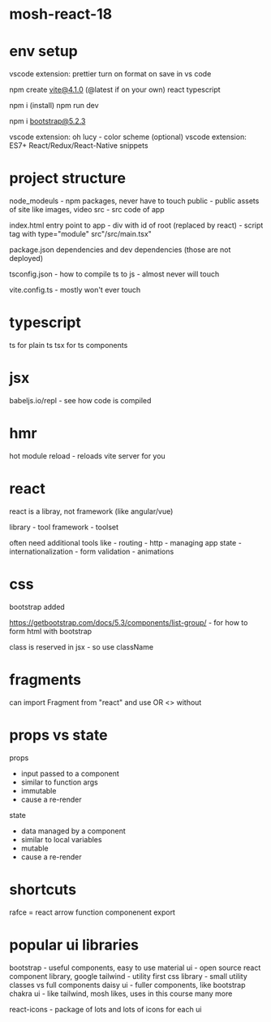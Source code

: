 # mosh-react-18

# env setup

vscode extension: prettier
turn on format on save in vs code

npm create vite@4.1.0 (@latest if on your own)
react
typescript

npm i (install)
npm run dev

npm i bootstrap@5.2.3

vscode extension: oh lucy - color scheme (optional)
vscode extension: ES7+ React/Redux/React-Native snippets

# project structure

node_modeuls - npm packages, never have to touch
public - public assets of site like images, video
src - src code of app

index.html entry point to app - div with id of root (replaced by react) - script tag with type="module" src"/src/main.tsx"

package.json
dependencies and dev dependencies (those are not deployed)

tsconfig.json - how to compile ts to js - almost never will touch

vite.config.ts - mostly won't ever touch

# typescript

ts for plain ts
tsx for ts components

# jsx

babeljs.io/repl - see how code is compiled

# hmr

hot module reload - reloads vite server for you

# react

react is a libray, not framework (like angular/vue)

library - tool
framework - toolset

often need additional tools like - routing - http - managing app state - internationalization - form validation - animations

# css

bootstrap added

https://getbootstrap.com/docs/5.3/components/list-group/ - for how to form html with bootstrap

class is reserved in jsx - so use className

# fragments

can import Fragment from "react" and use <Fragment> OR <> without

# props vs state

props

- input passed to a component
- similar to function args
- immutable
- cause a re-render

state

- data managed by a component
- similar to local variables
- mutable
- cause a re-render

# shortcuts

rafce = react arrow function componenent export

# popular ui libraries

bootstrap - useful components, easy to use
material ui - open source react component library, google
tailwind - utility first css library - small utility classes vs full components
daisy ui - fuller components, like bootstrap
chakra ui - like tailwind, mosh likes, uses in this course
many more

react-icons - package of lots and lots of icons for each ui
